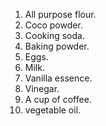1. All purpose flour.
2. Coco powder.
3. Cooking soda.
4. Baking powder.
5. Eggs.
6. Milk.
7. Vanilla essence.
8. Vinegar.
9. A cup of coffee.
10. vegetable oil.

